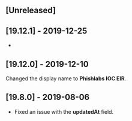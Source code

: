 ## [Unreleased]


## [19.12.1] - 2019-12-25
-

## [19.12.0] - 2019-12-10
Changed the display name to **Phishlabs IOC EIR**.

## [19.8.0] - 2019-08-06
  - Fixed an issue with the **updatedAt** field.
